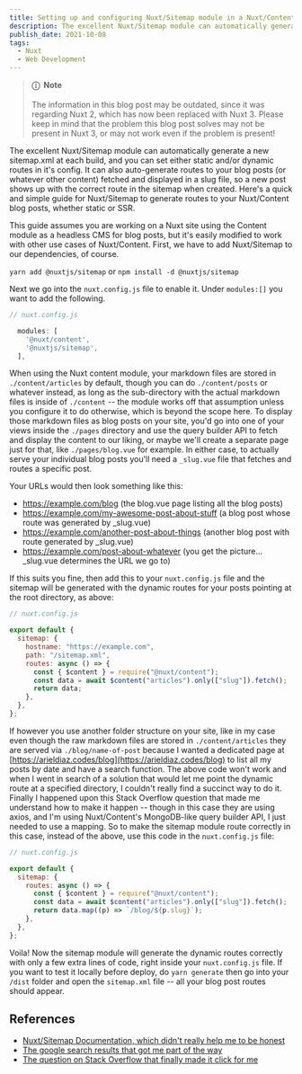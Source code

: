 ```yaml
---
title: Setting up and configuring Nuxt/Sitemap module in a Nuxt/Content blog
description: The excellent Nuxt/Sitemap module can automatically generate a new sitemap.xml at each build, and you can set either static and/or dynamic routes in it's config. It can also auto-generate routes to your blog posts (or whatever other content) fetched and displayed in a slug file, so a new post shows up with the correct route in the sitemap when created. Here's a quick and simple guide for Nuxt/Sitemap to generate routes to your Nuxt/Content blog posts, whether static or SSR.
publish_date: 2021-10-08
tags:
  - Nuxt
  - Web Development
---
```


> **ⓘ &nbsp;Note**<br><br> The information in this blog post may be outdated,
> since it was regarding Nuxt 2, which has now been replaced with Nuxt 3. Please
> keep in mind that the problem this blog post solves may not be present in Nuxt
> 3, or may not work even if the problem is present!

The excellent Nuxt/Sitemap module can automatically generate a new sitemap.xml
at each build, and you can set either static and/or dynamic routes in it's
config. It can also auto-generate routes to your blog posts (or whatever other
content) fetched and displayed in a slug file, so a new post shows up with the
correct route in the sitemap when created. Here's a quick and simple guide for
Nuxt/Sitemap to generate routes to your Nuxt/Content blog posts, whether static
or SSR.

This guide assumes you are working on a Nuxt site using the Content module as a
headless CMS for blog posts, but it's easily modified to work with other use
cases of Nuxt/Content. First, we have to add Nuxt/Sitemap to our dependencies,
of course.

`yarn add @nuxtjs/sitemap` or `npm install -d @nuxtjs/sitemap`

Next we go into the `nuxt.config.js` file to enable it. Under `modules:[]` you
want to add the following.

```js
// nuxt.config.js

  modules: [
    '@nuxt/content',
    '@nuxtjs/sitemap',
  ],
```

When using the Nuxt content module, your markdown files are stored in
`./content/articles` by default, though you can do `./content/posts` or whatever
instead, as long as the sub-directory with the actual markdown files is inside
of `./content` -- the module works off that assumption unless you configure it
to do otherwise, which is beyond the scope here. To display those markdown files
as blog posts on your site, you'd go into one of your views inside the `./pages`
directory and use the query builder API to fetch and display the content to our
liking, or maybe we'll create a separate page just for that, like
`./pages/blog.vue` for example. In either case, to actually serve your
individual blog posts you'll need a `_slug.vue` file that fetches and routes a
specific post.

Your URLs would then look something like this:

- https://example.com/blog (the blog.vue page listing all the blog posts)
- https://example.com/my-awesome-post-about-stuff (a blog post whose route was
  generated by \_slug.vue)
- https://example.com/another-post-about-things (another blog post with route
  generated by \_slug.vue)
- https://example.com/post-about-whatever (you get the picture... \_slug.vue
  determines the URL we go to)

If this suits you fine, then add this to your `nuxt.config.js` file and the
sitemap will be generated with the dynamic routes for your posts pointing at the
root directory, as above:

```js
// nuxt.config.js

export default {
  sitemap: {
    hostname: "https://example.com",
    path: "/sitemap.xml",
    routes: async () => {
      const { $content } = require("@nuxt/content");
      const data = await $content("articles").only(["slug"]).fetch();
      return data;
    },
  },
};
```

If however you use another folder structure on your site, like in my case even
though the raw markdown files are stored in `./content/articles` they are served
via `./blog/name-of-post` because I wanted a dedicated page at
[https://arieldiaz.codes/blog](https://arieldiaz.codes/blog) to list all my
posts by date and have a search function. The above code won't work and when I
went in search of a solution that would let me point the dynamic route at a
specified directory, I couldn't really find a succinct way to do it. Finally I
happened upon this Stack Overflow question that made me understand how to make
it happen -- though in this case they are using axios, and I'm using
Nuxt/Content's MongoDB-like query builder API, I just needed to use a mapping.
So to make the sitemap module route correctly in this case, instead of the
above, use this code in the `nuxt.config.js` file:

```js
// nuxt.config.js

export default {
  sitemap: {
    routes: async () => {
      const { $content } = require("@nuxt/content");
      const data = await $content("articles").only(["slug"]).fetch();
      return data.map((p) => `/blog/${p.slug}`);
    },
  },
};
```

Voila! Now the sitemap module will generate the dynamic routes correctly with
only a few extra lines of code, right inside your `nuxt.config.js` file. If you
want to test it locally before deploy, do `yarn generate` then go into your
`/dist` folder and open the `sitemap.xml` file -- all your blog post routes
should appear.

## References

- [Nuxt/Sitemap Documentation, which didn't really help me to be honest](https://content.nuxtjs.org/integrations/#nuxtjssitemap)
- [The google search results that got me part of the way](https://www.google.com/search?q=nuxt+sitemap+nuxt+content&oq=nuxt+sitemap+nuxt+content)
- [The question on Stack Overflow that finally made it click for me](https://stackoverflow.com/questions/68114979/dynamically-generate-sitemap-using-nuxtjs-sitemap)
